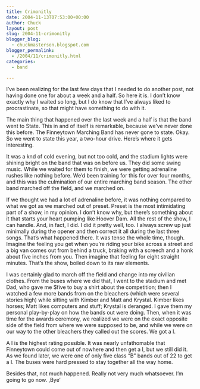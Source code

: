 ```yaml
---
title: Crimonitly
date: 2004-11-13T07:53:00+00:00
author: Chuck
layout: post
slug: 2004-11-crimonitly
blogger_blog:
  - chuckmasterson.blogspot.com
blogger_permalink:
  - /2004/11/crimonitly.html
categories:
  - band

---
```

I’ve been realizing for the last few days that I needed to do another post, not
having done one for about a week and a half. So here it is. I don’t know
exactly why I waited so long, but I do know that I’ve always liked to
procrastinate, so that might have something to do with it.  

The main thing that happened over the last week and a half is that the band
went to State. This in and of itself is remarkable, because we’ve never done
this before. The Finneytown Marching Band has never gone to state. Okay. So we
went to state this year, a two-hour drive. Here’s where it gets interesting.  

It was a knd of cold evening, but not too cold, and the stadium lights were
shining bright on the band that was on before us. They did some swing music.
While we waited for them to finish, we were getting adrenaline rushes like
nothing before. We’d been training for this for over four months, and this was
the culmination of our entire marching band season. The other band marched off
the field, and we marched on.

If we thought we had a lot of adrenaline before, it was nothing compared to
what we got as we marched out of preset. Preset is the most intimidating part
of a show, in my opinion. I don’t know why, but there’s something about it that
starts your heart pumping like Hoover Dam. All the rest of the show, I can
handle. And, in fact, I did. I did it pretty well, too. I always screw up just
minimally during the opener and then correct it all during the last three
songs. That’s what happened there. It was tense the whole time, though. Imagine
the feeling you get when you’re riding your bike across a street and a big van
comes out from behind a truck, braking with a screech and a honk about five
inches from you. Then imagine that feeling for eight straight minutes. That’s
the show, boiled down to its raw elements.

I was certainly glad to march off the field and change into my civilian
clothes. From the buses where we did that, I went to the stadium and met Dad,
who gave me $five to buy a shirt about the competition; then I watched a few
more bands from on the bleachers (which were several stories high) while
sitting with Kimber and Matt and Krystal. Kimber likes horses; Matt likes
computers and stuff; Krystal is deranged. I gave them my personal play-by-play
on how the bands out were doing. Then, when it was time for the awards
ceremony, we realized we were on the exact opposite side of the field from
where we were supposed to be, and while we were on our way to the other
bleachers they called out the scores. We got a I.

A I is the highest rating possible. It was nearly unfathomable that Finneytown
could come out of nowhere and then get a I, but we still did it. As we found
later, we were one of only five class “B” bands out of 22 to get a I. The buses
were hard pressed to stay together all the way home.

Besides that, not much happened. Really not very much whatsoever. I’m going to
go now. ,Bye’

